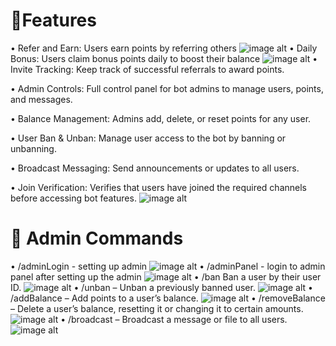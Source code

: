 # 🌟Features
• Refer and Earn: Users earn points by referring others 
![image alt](https://github.com/tetantes/BBReferandearn_bot/blob/5ec8c6d4a9f388bf51c924ef8f1abf288bc6dbf2/Screenshot_20250405-081155.png)
• Daily Bonus: Users claim bonus points daily to boost their balance
![image alt](https://github.com/tetantes/BBReferandearn_bot/blob/b5230f153d19d97eada4012d07567c2775c77d0a/Screenshot_20250405-082156.png)
• Invite Tracking: Keep track of successful referrals to award points.

• Admin Controls: Full control panel for bot admins to manage users, points, and messages.

• Balance Management: Admins add, delete, or reset points for any user.

• User Ban & Unban: Manage user access to the bot by banning or unbanning.

• Broadcast Messaging: Send announcements or updates to all users.

• Join Verification: Verifies that users have joined the required channels before accessing bot features.
![image alt](https://github.com/tetantes/BBReferandearn_bot/blob/19a827168fe818cf303362f01f803ac0ffb2e8fc/Screenshot_20250405-082341.png)
# 🔑 Admin Commands 
• /adminLogin - setting up admin
![image alt](https://github.com/tetantes/BBReferandearn_bot/blob/00d06870bc9d37628aa466d86d5c48cd7e39bb6f/Screenshot_20250405-082614.png)
• /adminPanel - login to admin panel after setting up the admin 
![image alt](https://github.com/tetantes/BBReferandearn_bot/blob/ce2c2030d055ff7eb6d783b20db04e4cb20a4ccc/Screenshot_20250405-082922.png)
• /ban Ban a user by their user ID.
![image alt](https://github.com/tetantes/BBReferandearn_bot/blob/3cea64f1cbb77d6431d792cb2a2402fbf345501b/Screenshot_20250405-083028.png)
• /unban – Unban a previously banned user.
![image alt](https://github.com/tetantes/BBReferandearn_bot/blob/0df2bf51c45da433772d3edf0833176d720164be/Screenshot_20250405-083326.png)
• /addBalance – Add points to a user’s balance.
![image alt](https://github.com/tetantes/BBReferandearn_bot/blob/4c7afd47be35a9077c018b1a6646a1c141238cf9/Screenshot_20250405-083508.png)
• /removeBalance – Delete a user’s balance, resetting it or changing it to certain amounts.
![image alt](https://github.com/tetantes/BBReferandearn_bot/blob/10e92a4fee7239cf21e80675db5e1944741119e9/Screenshot_20250405-083724.png)
• /broadcast – Broadcast a message or file to all users.
![image alt](https://github.com/tetantes/BBReferandearn_bot/blob/89784524986cbf9f63c2730ce5783da9518191c0/Screenshot_20250405-083922.png)
